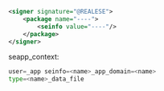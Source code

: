 ```xml
<signer signature="@REALESE">
	<package name="----">
		<seinfo value="----"/>
	</package>
</signer>
```


seapp_context:
```python
user=_app seinfo=<name>_app_domain=<name>
type=<name>_data_file
```